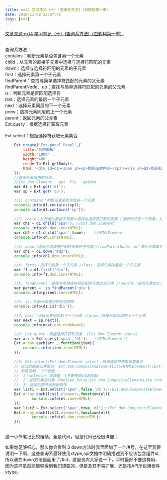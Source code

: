 ```yaml
---
title: ext4 学习笔记（十）[查询系方法]（白鹤翔第一季）
date: 2016-11-08 22:57:42
tags: [ext]
---
```

[文章来源:ext4 学习笔记（十）[查询系方法]（白鹤翔第一季）](http://blog.csdn.net/u011229848/article/details/53089615)


<br/>查询系方法：
<br/>contains：判断元素是否包含另一个元素
<br/>child：从元素的直接子元素中选择与选择符匹配的元素
<br/>down：选择与选择符匹配的元素的子元素
<br/>first：选择元素第一个子元素
<br/>findParent：查找与简单选择符匹配的元素的父元素
<br/>findParentNode、up：查找与简单选择符匹配的元素的父元素
<br/>is：判断元素是否匹配选择符
<br/>last：选择元素的最后一个子元素
<br/>next：选择元素同层的下一个元素
<br/>prew：选择元素同层的上一个元素
<br/>parent：返回元素的父元素
<br/>Ext.query：根据选择符获取元素
<br/>
<br/>Ext.select：根据选择符获取元素集合

```javascript
	Ext.create('Ext.panel.Panel',{
		title:'我的面板' , 
		width:'100%' , 
		height:400 ,
		renderTo:Ext.getBody(),
		html:'<div id=d1><span id=sp>我是sp的内容</span><div id=d2>我是d2的内容</div></div><input id=inp value=123 /><form id=f1><input name=uname value=bhx /><input name=pwd value=123 /></form>'
	});
	//查询系最常用的方法:
	//Ext.dom.Element   get  fly   getDom
	var d1 = Ext.get('d1');
	var sp = Ext.get('sp');
```

```javascript
	//1: contains：判断元素是否包含另一个元素
	console.info(d1.contains(sp));
	console.info(d1.contains('sp'));
	
	//2: child：从元素的直接子元素中选择与选择符匹配的元素 (返回的只是一个元素，并不能返回数组) ,2个参数 第二个参数是可选的 如果为true表示取得的是原生的HTMLElement元素
	var ch1 = d1.child('span');	//Ext.dom.Element
	console.info(ch.dom.innerHTML);
	var ch2 = d1.child('span',true);	//HTMLElement
	console.info(ch.innerHTML);
	
	//3: down：选择与选择符匹配的元素的子元素//findParentNode、up：查找与简单选择符匹配的元素的父元素
	var ch1 = d1.down('#d2');
	console.info(ch1.dom.innerHTML);
	
	//4: first：选择元素第一个子元素 //last：选择元素的最后一个子元素
	var f1 = d1.first('div');
	console.info(f1.dom.innerHTML);

	//5: findParent：查找与简单选择符匹配的元素的父元素 //parent：返回元素的父元素
	var parent =  sp.findParent('div');
	console.info(parent.innerHTML);
	
	//6: is：判断元素是否匹配选择符
	console.info(d1.is('div'));
	
	//7: next：选择元素同层的下一个元素 //prew：选择元素同层的上一个元素
	var next = sp.next();
	console.info(next.dom.nodeName);

	//8: Ext.query：根据选择符获取元素  (Ext.dom.Element.query)
	var arr = Ext.query('span','d1');	//HTMLElement[]
	Ext.Array.each(arr , function(item){
		console.info(item.innerHTML);
	});
	
	//9: Ext.select/Ext.dom.Element.select：根据选择符获取元素集合
	// 返回的都是元素集合: Ext.dom.CompositeElementLite(HTMLElemennt)/Ext.dom.CompositeElement(Ext.dom.Element)
	// 参数说明： 3个参数 ， 
	//	1：selector 选择器  (不要使用id选择器)
	//  2：返回的集合对象（boolean false:Ext.dom.CompositeElementLite true:Ext.dom.CompositeElement）
	//  3: 指定的根节点开始查找
	var list1 = Ext.select('span',false,'d1');//Ext.dom.CompositeElementLite
	Ext.Array.each(list1.elements,function(el){
			console.info(el.innerHTML);
	});
	var list2 = Ext.select('span',true,'d1');//Ext.dom.CompositeElement
	Ext.Array.each(list2.elements,function(el){
			console.info(el.dom.innerHTML);
	});	
	
```
这一小节笔记比较粗糙，全是代码，但是代码已经很详细；

如果你足够细心，那么你会看到 3 down方法时我里面加了一个/#号，在这里我要说明一下啊，这些查询系最好使用xtype,api文档中明确描述到不应该包含组件id,所以我在down方法里面用了/#id，这里也向大家说一下，平时最好不要这样用，因为这样虽然能能够得到我们想要的，但是及其不易扩展，还是按API所说用组件xtype。